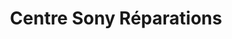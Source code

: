 ---
title: "Centre Sony Réparations"
url: /saint-germain-en-laye/centre-sony-reparations/
shop: électronique
---